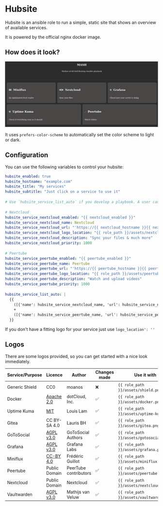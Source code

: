 # Hubsite

Hubsite is an ansible role to run a simple, static site that shows an overview of available services.

It is powered by the official nginx docker image.


## How does it look?

![A screenshot of hubsite hosting different services like Miniflux and nextcloud. The site and service logos are expressed in grey an white tones](assets/hubsite_desktop.png)

It uses `prefers-color-scheme` to automatically set the color scheme to light or dark.

## Configuration

You can use the following variables to control your hubsite:

```yaml
hubsite_enabled: true
hubsite_hostname: "example.com"
hubsite_title: "My services"
hubsite_subtitle: "Just click on a service to use it"

# Use `hubsite_service_list_auto` if you develop a playbook. A user can then add additional services via `hubsite_service_list_additional`

# Nextcloud
hubsite_service_nextcloud_enabled: "{{ nextcloud_enabled }}"
hubsite_service_nextcloud_name: Nextcloud
hubsite_service_nextcloud_url: "'https://{{ nextcloud_hostname }}{{ nextcloud_path_prefix }}"
hubsite_service_nextcloud_logo_location: "{{ role_path }}/assets/nextcloud.png"
hubsite_service_nextcloud_description: "Sync your files & much more"
hubsite_service_nextcloud_priority: 1000

# Peertube
hubsite_service_peertube_enabled: "{{ peertube_enabled }}"
hubsite_service_peertube_name: Peertube
hubsite_service_peertube_url: "'https://{{ peertube_hostname }}{{ peertube_path_prefix }}"
hubsite_service_peertube_logo_location: "{{ role_path }}/assets/peertube.png"
hubsite_service_peertube_description: "Watch and upload videos"
hubsite_service_peertube_priority: 1000

hubsite_service_list_auto: |
  {{
    ([{'name': hubsite_service_nextcloud_name, 'url': hubsite_service_nextcloud_url, 'logo_location': hubsite_service_nextcloud_logo_location, 'description': hubsite_service_nextcloud_description, 'priority': hubsite_service_nextcloud_priority}] if hubsite_service_nextcloud_enabled else [])
    +
    ([{'name': hubsite_service_peertube_name, 'url': hubsite_service_peertube_url, 'logo_location': hubsite_service_peertube_logo_location, 'description': hubsite_service_peertube_description, 'priority': hubsite_service_peertube_priority}] if hubsite_service_peertube_enabled else [])
  }}

```

If you don't have a fitting logo for your service just use `logo_location': ''`


## Logos

There are some logos provided, so you can get started with a nice look immediately.

| Service/Purpose| Licence                                                                           | Author                | Changes made | Use it with                              |
|----------------|-----------------------------------------------------------------------------------|-----------------------|--------------|------------------------------------------|
| Generic Shield | CC0                                                                               | moanos                | ❌           | `{{ role_path }}/assets/shield.png`       |
| Docker         | [Apache 2.0](https://www.apache.org/licenses/LICENSE-2.0)                         | dotCloud, Inc.        | ✅           | `{{ role_path }}/assets/docker.png` |
| Uptime Kuma    | [MIT](https://github.com/louislam/uptime-kuma/blob/master/LICENSE)                | Louis Lam             | ✅           | `{{ role_path }}/assets/uptime-kuma.png` |
| Gitea          | CC BY-SA 4.0                                                                      | Lauris BH             | ✅           | `{{ role_path }}/assets/gitea.png`       |
| GoToSocial     | [AGPL v3.0](https://github.com/superseriousbusiness/gotosocial/blob/main/LICENSE) | GoToSocial Authors    | ✅           | `{{ role_path }}/assets/gotosocial.png`  |
| Grafana        | [AGPL v3.0](https://github.com/grafana/grafana/blob/main/LICENSE)                 | Grafana Labs          | ✅           | `{{ role_path }}/assets/grafana.png`     |
| Miniflux       | [CC-BY 4.0](https://creativecommons.org/licenses/by/4.0/)                         | Frédéric Guillot      | ✅           | `{{ role_path }}/assets/miniflux.png`    |
| Peertube       | Public Domain                                                                     | PeerTube contributors | ✅           | `{{ role_path }}/assets/peertube.png`    |
| Nextcloud      | Public Domain                                                                     | Nextcloud             | ✅           | `{{ role_path }}/assets/nextcloud.png`   |
| Vaultwarden    | [AGPL v3.0](https://github.com/dani-garcia/vaultwarden/blob/main/LICENSE.txt)     | Mathijs van Veluw     | ✅           | `{{ role_path }}/assets/vaultwarden.png` |